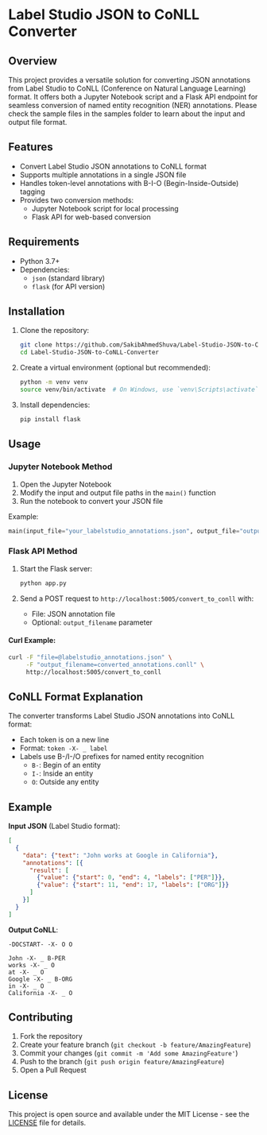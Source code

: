 # Label Studio JSON to CoNLL Converter

## Overview

This project provides a versatile solution for converting JSON annotations from Label Studio to CoNLL (Conference on Natural Language Learning) format. It offers both a Jupyter Notebook script and a Flask API endpoint for seamless conversion of named entity recognition (NER) annotations. Please check the sample files in the samples folder to learn about the input and output file format.

## Features

- Convert Label Studio JSON annotations to CoNLL format
- Supports multiple annotations in a single JSON file
- Handles token-level annotations with B-I-O (Begin-Inside-Outside) tagging
- Provides two conversion methods:
  - Jupyter Notebook script for local processing
  - Flask API for web-based conversion

## Requirements

- Python 3.7+
- Dependencies:
  - `json` (standard library)
  - `flask` (for API version)

## Installation

1. Clone the repository:
   ```bash
   git clone https://github.com/SakibAhmedShuva/Label-Studio-JSON-to-CoNLL-Converter.git
   cd Label-Studio-JSON-to-CoNLL-Converter
   ```

2. Create a virtual environment (optional but recommended):
   ```bash
   python -m venv venv
   source venv/bin/activate  # On Windows, use `venv\Scripts\activate`
   ```

3. Install dependencies:
   ```bash
   pip install flask
   ```

## Usage

### Jupyter Notebook Method

1. Open the Jupyter Notebook
2. Modify the input and output file paths in the `main()` function
3. Run the notebook to convert your JSON file

Example:
```python
main(input_file="your_labelstudio_annotations.json", output_file="output.conll")
```

### Flask API Method

1. Start the Flask server:
   ```bash
   python app.py
   ```

2. Send a POST request to `http://localhost:5005/convert_to_conll` with:
   - File: JSON annotation file
   - Optional: `output_filename` parameter

#### Curl Example:
```bash
curl -F "file=@labelstudio_annotations.json" \
     -F "output_filename=converted_annotations.conll" \
     http://localhost:5005/convert_to_conll
```

## CoNLL Format Explanation

The converter transforms Label Studio JSON annotations into CoNLL format:
- Each token is on a new line
- Format: `token -X- _ label`
- Labels use B-/I-/O prefixes for named entity recognition
  - `B-`: Begin of an entity
  - `I-`: Inside an entity
  - `O`: Outside any entity

## Example

**Input JSON** (Label Studio format):
```json
[
  {
    "data": {"text": "John works at Google in California"},
    "annotations": [{
      "result": [
        {"value": {"start": 0, "end": 4, "labels": ["PER"]}},
        {"value": {"start": 11, "end": 17, "labels": ["ORG"]}}
      ]
    }]
  }
]
```

**Output CoNLL**:
```
-DOCSTART- -X- O O

John -X- _ B-PER
works -X- _ O
at -X- _ O
Google -X- _ B-ORG
in -X- _ O
California -X- _ O
```

## Contributing

1. Fork the repository
2. Create your feature branch (`git checkout -b feature/AmazingFeature`)
3. Commit your changes (`git commit -m 'Add some AmazingFeature'`)
4. Push to the branch (`git push origin feature/AmazingFeature`)
5. Open a Pull Request

## License

This project is open source and available under the MIT License - see the [LICENSE](LICENSE) file for details.
